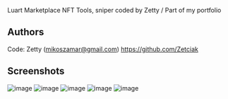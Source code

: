 Luart Marketplace NFT Tools, sniper coded by Zetty / Part of my portfolio

## Authors

Code: Zetty (mikoszamar@gmail.com)
https://github.com/Zetciak

## Screenshots

![image](https://user-images.githubusercontent.com/97193808/189571738-e1af9bbc-f782-4708-b177-31eff2aa1083.png)
![image](https://user-images.githubusercontent.com/97193808/189571776-9df44399-2aef-4483-955a-da6e91cccaa9.png)
![image](https://user-images.githubusercontent.com/97193808/189571796-384f76fa-ae1e-416d-907e-dcc578fc35a5.png)
![image](https://user-images.githubusercontent.com/97193808/189571819-1788d29e-52e9-48a2-b3e0-2e0b67d81715.png)
![image](https://user-images.githubusercontent.com/97193808/189571848-8d0c38f4-1a22-4d4f-a74e-89b89322b85d.png)

